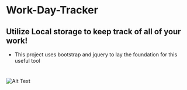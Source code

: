 # Work-Day-Tracker

## Utilize Local storage to keep track of all of your work!

* This project uses bootstrap and jquery to lay the foundation for this useful tool

#

![Alt Text](https://media.giphy.com/media/vFKqnCdLPNOKc/giphy.gif)

